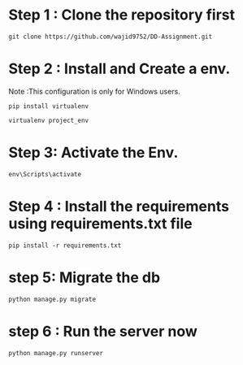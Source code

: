 # Step 1 : Clone the repository first

```
git clone https://github.com/wajid9752/DD-Assignment.git
```


# Step 2 : Install and Create a env.

Note :This configuration is only for Windows users.



```
pip install virtualenv 
```

```
virtualenv project_env
```

# Step 3: Activate the Env.

```
env\Scripts\activate
```

# Step 4 : Install the requirements using requirements.txt file

```
pip install -r requirements.txt
```

# step 5: Migrate the db 

```
python manage.py migrate
```

# step 6 : Run the server now 

```
python manage.py runserver
```

